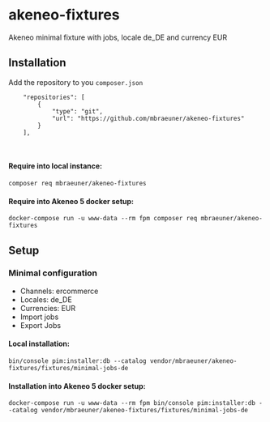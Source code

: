 # akeneo-fixtures
Akeneo minimal fixture with jobs, locale de_DE and currency EUR

## Installation
Add the repository to you `composer.json`
```
    "repositories": [
        {
            "type": "git",
            "url": "https://github.com/mbraeuner/akeneo-fixtures"
        }
    ],
```
<br>

#### Require into local instance:

```composer req mbraeuner/akeneo-fixtures```

#### Require into Akeneo 5 docker setup:

```docker-compose run -u www-data --rm fpm composer req mbraeuner/akeneo-fixtures```

## Setup

### Minimal configuration
- Channels: ercommerce
- Locales: de_DE
- Currencies: EUR
- Import jobs 
- Export Jobs

#### Local installation:

```bin/console pim:installer:db --catalog vendor/mbraeuner/akeneo-fixtures/fixtures/minimal-jobs-de```

#### Installation into Akeneo 5 docker setup:

```docker-compose run -u www-data --rm fpm bin/console pim:installer:db --catalog vendor/mbraeuner/akeneo-fixtures/fixtures/minimal-jobs-de```
